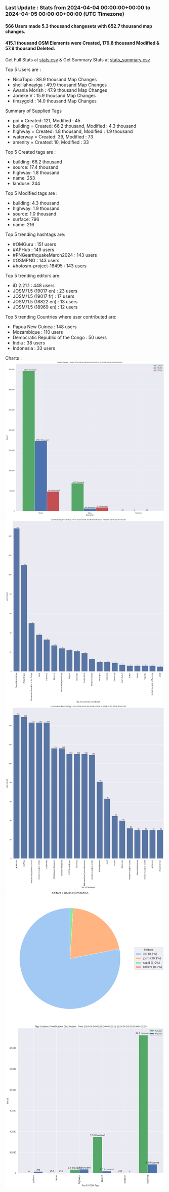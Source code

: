 ### Last Update : Stats from 2024-04-04 00:00:00+00:00 to 2024-04-05 00:00:00+00:00 (UTC Timezone)

#### 566 Users made 5.3 thousand changesets with 652.7 thousand map changes.
#### 415.1 thousand OSM Elements were Created, 179.8 thousand Modified & 57.9 thousand Deleted.
Get Full Stats at [stats.csv](/stats/hotosm/Daily/stats.csv)
 & Get Summary Stats at [stats_summary.csv](/stats/hotosm/Daily/stats_summary.csv)

Top 5 Users are : 
- NicaTopo : 88.9 thousand Map Changes
- sheillahnayiga : 49.9 thousand Map Changes
- Awania Morish : 47.9 thousand Map Changes
- Jorieke V : 15.9 thousand Map Changes
- timzygold : 14.0 thousand Map Changes

Summary of Supplied Tags
- poi = Created: 121, Modified : 45
- building = Created: 66.2 thousand, Modified : 4.3 thousand
- highway = Created: 1.8 thousand, Modified : 1.9 thousand
- waterway = Created: 39, Modified : 73
- amenity = Created: 10, Modified : 33


Top 5 Created tags are :
- building: 66.2 thousand
- source: 17.4 thousand
- highway: 1.8 thousand
- name: 253
- landuse: 244


Top 5 Modified tags are :
- building: 4.3 thousand
- highway: 1.9 thousand
- source: 1.0 thousand
- surface: 796
- name: 216


Top 5 trending hashtags are:
- #OMGuru : 151 users
- #APHub : 149 users
- #PNGearthquakeMarch2024 : 143 users
- #OSMPNG : 143 users
- #hotosm-project-16495 : 143 users


Top 5 trending editors are:
- iD 2.21.1 : 448 users
- JOSM/1.5 (19017 en) : 23 users
- JOSM/1.5 (19017 fr) : 17 users
- JOSM/1.5 (18822 en) : 13 users
- JOSM/1.5 (18969 en) : 12 users


Top 5 trending Countries where user contributed are:
- Papua New Guinea : 148 users
- Mozambique : 110 users
- Democratic Republic of the Congo : 50 users
- India : 38 users
- Indonesia : 33 users


 Charts : 
![Alt text](./stats_osm_changes.png) 
![Alt text](./stats_users_per_country.png) 
![Alt text](./stats_users_per_hashtag.png) 
![Alt text](./stats_editors_pie_chart.png) 
![Alt text](./stats_tags.png) 
